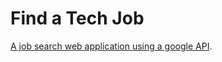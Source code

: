 # Find a Tech Job
[A job search web application using a google API](https://cloud.google.com/talent-solution/job-search/v3/docs/basics).
